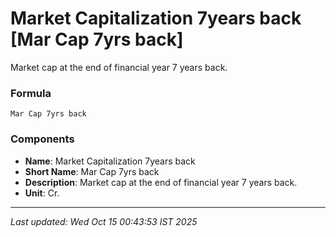 # Market Capitalization 7years back [Mar Cap 7yrs back]
Market cap at the end of financial year 7 years back.

### Formula
```text
Mar Cap 7yrs back
```


### Components
- **Name**: Market Capitalization 7years back
- **Short Name**: Mar Cap 7yrs back
- **Description**: Market cap at the end of financial year 7 years back.
- **Unit**: Cr.

---
*Last updated: Wed Oct 15 00:43:53 IST 2025*
